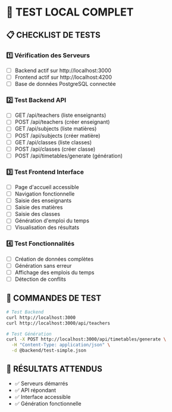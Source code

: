 # 🧪 TEST LOCAL COMPLET

## 📋 **CHECKLIST DE TESTS**

### 1️⃣ **Vérification des Serveurs**
- [ ] Backend actif sur http://localhost:3000
- [ ] Frontend actif sur http://localhost:4200
- [ ] Base de données PostgreSQL connectée

### 2️⃣ **Test Backend API**
- [ ] GET /api/teachers (liste enseignants)
- [ ] POST /api/teachers (créer enseignant)
- [ ] GET /api/subjects (liste matières)
- [ ] POST /api/subjects (créer matière)
- [ ] GET /api/classes (liste classes)
- [ ] POST /api/classes (créer classe)
- [ ] POST /api/timetables/generate (génération)

### 3️⃣ **Test Frontend Interface**
- [ ] Page d'accueil accessible
- [ ] Navigation fonctionnelle
- [ ] Saisie des enseignants
- [ ] Saisie des matières
- [ ] Saisie des classes
- [ ] Génération d'emploi du temps
- [ ] Visualisation des résultats

### 4️⃣ **Test Fonctionnalités**
- [ ] Création de données complètes
- [ ] Génération sans erreur
- [ ] Affichage des emplois du temps
- [ ] Détection de conflits

## 🚀 **COMMANDES DE TEST**

```bash
# Test Backend
curl http://localhost:3000
curl http://localhost:3000/api/teachers

# Test Génération
curl -X POST http://localhost:3000/api/timetables/generate \
  -H "Content-Type: application/json" \
  -d @backend/test-simple.json
```

## 🎯 **RÉSULTATS ATTENDUS**
- ✅ Serveurs démarrés
- ✅ API répondant
- ✅ Interface accessible
- ✅ Génération fonctionnelle